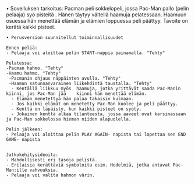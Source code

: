 • Sovelluksen tarkoitus: Pacman peli sokkelopeli, jossa Pac-Man pallo (pelin pelaaja) syö pisteitä . Hänen täytyy vältellä haamuja pelatessaan. Haamuun osuessa hän menettää elämän ja elämien loppuessa peli päättyy. Tavoite on kerätä kaikki pisteet.
      
    • Perusversion suunnitellut toiminnallisuudet
	
	Ennen peliä:
	- Pelaaja voi aloittaa pelin START-nappia painamalla. "Tehty"

	Pelatessa:
	-Pacman hahmo. "Tehty"
	-Haamu hahmo. "Tehty"
	 -Pacmanin ohjaus näppäinten avulla. "Tehty"
	 -Haamun satunnanvarainen liikehdintä taustalla. "Tehty"
      - Kentällä liikkuu myös  haamuja, jotka yrittävät saada Pac-Manin kiinni, jos Pac-Man jää    kiinni hän menettää elämän.
      - Elämän menetettyä hän palaa takaisin kulmaan.
      - Jos kaikki elämät on menetetty Pac-Man kuolee ja peli päättyy.
      - Kenttä on läpäisty, kun kaikki pisteet on syöty.
      - Jokainen kenttä alkaa tilanteesta, jossa aaveet ovat karsinassaan ja Pac-Man sokkelossa hieman niiden alapuolella.

	Pelin jälkeen:
	- Pelaaja voi aloittaa pelin PLAY AGAIN- napista tai lopettaa sen END GAME- napista


	Jatkokehitysideoita:
	- Mahdollisesti eri tasoja pelistä.
	- Erilaisia kerättäviä symboloita esim. Hedelmiä, jotka antavat Pac-Man:ille vahvuuksia.
	- Pelaaja voi valita hahmon värin.
